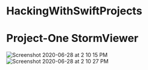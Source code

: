 # HackingWithSwiftProjects

# Project-One StormViewer

![Screenshot 2020-06-28 at 2 10 15 PM](https://user-images.githubusercontent.com/51410810/85942818-60712380-b949-11ea-9868-05a32e65837f.png)
![Screenshot 2020-06-28 at 2 10 27 PM](https://user-images.githubusercontent.com/51410810/85942821-62d37d80-b949-11ea-83cc-58c93a788492.png)
